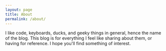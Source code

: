 ```yaml
---
layout: page
title: About
permalink: /about/
---
```


I like code, keyboards, ducks, and geeky things in general, hence the name of the blog.
This blog is for everything I feel like sharing about them, or having for reference.
I hope you'll find something of interest.
